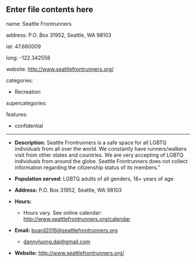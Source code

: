 Enter file contents here
---

name: Seattle Frontrunners

address: P.O. Box 31952, Seattle, WA 98103

lat: 47.660009

long: -122.342558

website: http://www.seattlefrontrunners.org/

categories:

  - Recreation

supercategories:


features:

  - confidential

---

- **Description:** Seattle Frontrunners is a safe space for all LGBTQ individuals from all over the world. We constantly have runners/walkers visit from other states and countries. We are very accepting of LGBTQ individuals from around the globe. Seattle Frontrunners does not collect information regarding the citizenship status of its members."

- **Population served:** LGBTQ adults of all genders, 18+ years of age

- **Address:** P.O. Box 31952, Seattle, WA 98103

- **Hours:** 
  - Hours vary. See online calendar: <http://www.seattlefrontrunners.org/calendar>

- **Email:** board2016@seattlefrontrunners.org 
  - dannyluong.dai@gmail.com

- **Website:** <http://www.seattlefrontrunners.org/>
